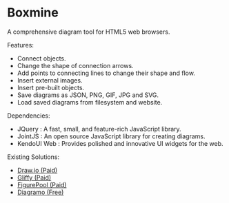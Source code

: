 Boxmine
=======

A comprehensive diagram tool for HTML5 web browsers. 


Features:
<ul>
  <li>Connect objects.</li>
  <li>Change the shape of connection arrows.</li>
  <li>Add points to connecting lines to change their shape and flow.</li>
  <li>Insert external images.</li>
  <li>Insert pre-built objects.</li>
  <li>Save diagrams as JSON, PNG, GIF, JPG and SVG.</li>
  <li>Load saved diagrams from filesystem and website.</li>
</ul>

Dependencies:
<ul>
  <li>JQuery : A fast, small, and feature-rich JavaScript library.</li>
  <li>JointJS : An open source JavaScript library for creating diagrams.</li>
  <li>KendoUI Web : Provides polished and innovative UI widgets for the web.</li>
</ul>

Existing Solutions:
<ul>
  <li><a href="https://www.draw.io/">Draw.io (Paid)</a></li>
  <li><a href="https://www.gliffy.com">Gliffy (Paid)</a></li>
  <li><a href="http://figurepool.com/">FigurePool (Paid)</a></li>
  <li><a href="https://github.com/alexgheorghiu/diagramo">Diagramo (Free)</a></li>
</ul>
